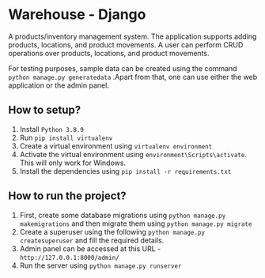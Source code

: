 # Warehouse - Django
A products/inventory management system. The application supports adding products, locations, and product movements. A user can perform CRUD operations over products, locations, and product movements.

For testing purposes, sample data can be created using the command `python manage.py generatedata` .Apart from that, one can use either the web application or the admin panel.

## How to setup?
1. Install `Python 3.8.9`
2. Run `pip install virtualenv`
3. Create a virtual environment using `virtualenv environment`
4. Activate the virtual environment using `environment\Scripts\activate`. This will only work for Windows.
5. Install the dependencies using `pip install -r requirements.txt`

## How to run the project?
1. First, create some database migrations using `python manage.py makemigrations` and then migrate them using `python manage.py migrate`
2. Create a superuser using the following `python manage.py createsuperuser` and fill the required details.
3. Admin panel can be accessed at this URL - `http://127.0.0.1:8000/admin/`
4. Run the server using `python manage.py runserver`